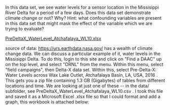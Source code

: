 In this data set, we see water levels for a sensor location in the Missisippi River Delta for a period of a few days.  Does this data set demonstrate climate change or not?   Why?   Hint: what confounding variables are present in this data set that might mask the effect of the variable which we are trying to evaluate?

[PreDeltaX_WaterLevel_Atchafalaya_WL10.xlsx](../data_sets/PreDeltaX_WaterLevel_Atchafalaya_WL10.xlsx)

source of data:  https://urs.earthdata.nasa.gov/  has a wealth of climate change data.  We can discuss a particular example of it, water levels in the Missisippi Delta.  To do this, login to this site and click on "Find a DAAC" up on the top level, and select "ORNL" from the menu.  Within this menu, select "field campaigns", then Delta-X data set.  Within this, select Pre-Delta-X: Water Levels across Wax Lake Outlet, Atchafalaya Basin, LA, USA, 2016 .  This gets you a zip file containing 1.3 GB (Gigabytes) of tables from different locations and time.  We are looking at just one of these -- in the data/ subfolder, see PreDeltaX_WaterLevel_Atchafalaya_WL10.csv  .  I took this file and saved it as a Microsoft Excel .xlsx file so that I could format and add a graph, this workbook is attached below:
